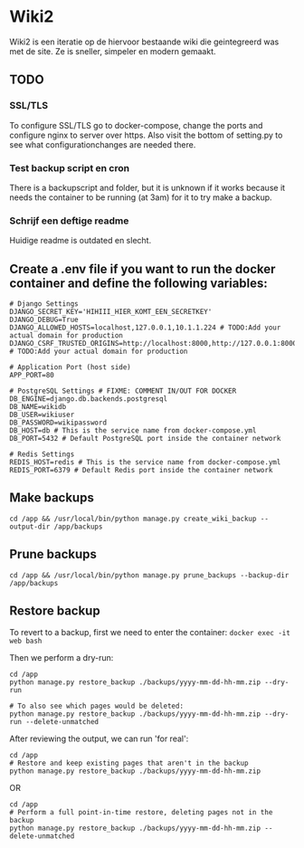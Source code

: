 # Wiki2
Wiki2 is een iteratie op de hiervoor bestaande wiki die geintegreerd was met de site. Ze is sneller, simpeler en modern gemaakt.

## TODO
### SSL/TLS
To configure SSL/TLS go to docker-compose, change the ports and configure nginx to server over https. Also visit the bottom of setting.py to see what configurationchanges are needed there.

### Test backup script en cron
There is a backupscript and folder, but it is unknown if it works because it needs the container to be running (at 3am) for it to try make a backup.

### Schrijf een deftige readme
Huidige readme is outdated en slecht.

## Create a .env file if you want to run the docker container and define the following variables:
```
# Django Settings
DJANGO_SECRET_KEY='HIHIII_HIER_KOMT_EEN_SECRETKEY'
DJANGO_DEBUG=True
DJANGO_ALLOWED_HOSTS=localhost,127.0.0.1,10.1.1.224 # TODO:Add your actual domain for production
DJANGO_CSRF_TRUSTED_ORIGINS=http://localhost:8000,http://127.0.0.1:8000,http://10.1.1.224:8000 # TODO:Add your actual domain for production

# Application Port (host side)
APP_PORT=80

# PostgreSQL Settings # FIXME: COMMENT IN/OUT FOR DOCKER
DB_ENGINE=django.db.backends.postgresql
DB_NAME=wikidb
DB_USER=wikiuser
DB_PASSWORD=wikipassword
DB_HOST=db # This is the service name from docker-compose.yml
DB_PORT=5432 # Default PostgreSQL port inside the container network

# Redis Settings
REDIS_HOST=redis # This is the service name from docker-compose.yml
REDIS_PORT=6379 # Default Redis port inside the container network
```
## Make backups
`cd /app && /usr/local/bin/python manage.py create_wiki_backup --output-dir /app/backups`
## Prune backups
`cd /app && /usr/local/bin/python manage.py prune_backups --backup-dir /app/backups`
## Restore backup
To revert to a backup, first we need to enter the container:
`docker exec -it web bash`

Then we perform a dry-run:
```
cd /app
python manage.py restore_backup ./backups/yyyy-mm-dd-hh-mm.zip --dry-run

# To also see which pages would be deleted:
python manage.py restore_backup ./backups/yyyy-mm-dd-hh-mm.zip --dry-run --delete-unmatched
```
After reviewing the output, we can run 'for real':
```
cd /app
# Restore and keep existing pages that aren't in the backup
python manage.py restore_backup ./backups/yyyy-mm-dd-hh-mm.zip
```
OR
```
cd /app
# Perform a full point-in-time restore, deleting pages not in the backup
python manage.py restore_backup ./backups/yyyy-mm-dd-hh-mm.zip --delete-unmatched
```